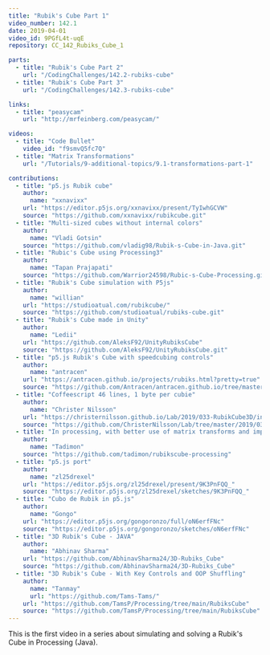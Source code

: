 ```yaml
---
title: "Rubik's Cube Part 1"
video_number: 142.1
date: 2019-04-01
video_id: 9PGfL4t-uqE
repository: CC_142_Rubiks_Cube_1

parts:
  - title: "Rubik's Cube Part 2"
    url: "/CodingChallenges/142.2-rubiks-cube"
  - title: "Rubik's Cube Part 3"
    url: "/CodingChallenges/142.3-rubiks-cube"

links:
  - title: "peasycam"
    url: "http://mrfeinberg.com/peasycam/"

videos:
  - title: "Code Bullet"
    video_id: "f9smvQ5fc7Q"
  - title: "Matrix Transformations"
    url: "/Tutorials/9-additional-topics/9.1-transformations-part-1"

contributions:
  - title: "p5.js Rubik cube"
    author:
      name: "xxnavixx"
    url: "https://editor.p5js.org/xxnavixx/present/TyIwhGCVW"
    source: "https://github.com/xxnavixx/rubikcube.git"
  - title: "Multi-sized cubes without internal colors"
    author:
      name: "Vladi Gotsin"
    source: "https://github.com/vladig98/Rubik-s-Cube-in-Java.git"
  - title: "Rubic's Cube using Processing3"
    author:
      name: "Tapan Prajapati"
    source: "https://github.com/Warrior24598/Rubic-s-Cube-Processing.git"
  - title: "Rubik's Cube simulation with P5js"
    author:
      name: "willian"
    url: "https://studioatual.com/rubikcube/"
    source: "https://github.com/studioatual/rubiks-cube.git"
  - title: "Rubik's Cube made in Unity"
    author:
      name: "Ledii"
    url: "https://github.com/AleksF92/UnityRubiksCube"
    source: "https://github.com/AleksF92/UnityRubiksCube.git"
  - title: "p5.js Rubik's Cube with speedcubing controls"
    author:
      name: "antracen"
    url: "https://antracen.github.io/projects/rubiks.html?pretty=true"
    source: "https://github.com/Antracen/antracen.github.io/tree/master/projects/rubiks"
  - title: "Coffeescript 46 lines, 1 byte per cubie"
    author:
      name: "Christer Nilsson"
    url: "https://christernilsson.github.io/Lab/2019/033-RubikCube3D/index.html"
    source: "https://github.com/ChristerNilsson/Lab/tree/master/2019/033-RubikCube3D/coffee"
  - title: "In processing, with better use of matrix transforms and improved controls"
    author:
      name: "Tadimon"
    source: "https://github.com/tadimon/rubikscube-processing"
  - title: "p5.js port"
    author:
      name: "zl25drexel"
    url: "https://editor.p5js.org/zl25drexel/present/9K3PnFQQ_"
    source: "https://editor.p5js.org/zl25drexel/sketches/9K3PnFQQ_"
  - title: "Cubo de Rubik in p5.js"
    author:
      name: "Gongo"
    url: "https://editor.p5js.org/gongoronzo/full/oN6erfFNc"
    source: "https://editor.p5js.org/gongoronzo/sketches/oN6erfFNc"
  - title: "3D Rubik's Cube - JAVA"
    author:
      name: "Abhinav Sharma"
    url: "https://github.com/AbhinavSharma24/3D-Rubiks_Cube"
    source: "https://github.com/AbhinavSharma24/3D-Rubiks_Cube"
  - title: "3D Rubik's Cube - With Key Controls and OOP Shuffling"
    author:
      name: "Tanmay"
      url: "https://github.com/Tams-Tams/"
    url: "https://github.com/TamsP/Processing/tree/main/RubiksCube"
    source: "https://github.com/TamsP/Processing/tree/main/RubiksCube"
---
```


This is the first video in a series about simulating and solving a Rubik's Cube in Processing (Java).
